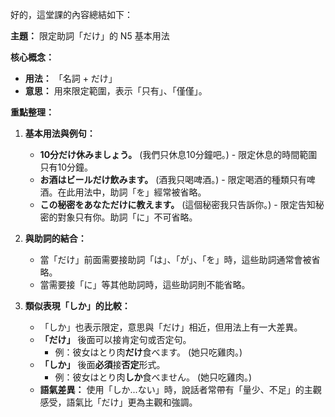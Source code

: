 
好的，這堂課的內容總結如下：

**主題：** 限定助詞「だけ」的 N5 基本用法

**核心概念：**
*   **用法：** 「名詞 + だけ」
*   **意思：** 用來限定範圍，表示「只有」、「僅僅」。

**重點整理：**

1.  **基本用法與例句：**
    *   **10分だけ休みましょう。** (我們只休息10分鐘吧。) - 限定休息的時間範圍只有10分鐘。
    *   **お酒はビールだけ飲みます。** (酒我只喝啤酒。) - 限定喝酒的種類只有啤酒。在此用法中，助詞「を」經常被省略。
    *   **この秘密をあなただけに教えます。** (這個秘密我只告訴你。) - 限定告知秘密的對象只有你。助詞「に」不可省略。

2.  **與助詞的結合：**
    *   當「だけ」前面需要接助詞「は」、「が」、「を」時，這些助詞通常會被省略。
    *   當需要接「に」等其他助詞時，這些助詞則不能省略。

3.  **類似表現「しか」的比較：**
    *   「しか」也表示限定，意思與「だけ」相近，但用法上有一大差異。
    *   **「だけ」** 後面可以接肯定句或否定句。
        *   例：彼女はとり肉**だけ**食べます。 (她只吃雞肉。)
    *   **「しか」** 後面**必須**接**否定**形式。
        *   例：彼女はとり肉**しか**食べません。 (她只吃雞肉。)
    *   **語氣差異：** 使用「しか...ない」時，說話者常帶有「量少、不足」的主觀感受，語氣比「だけ」更為主觀和強調。
